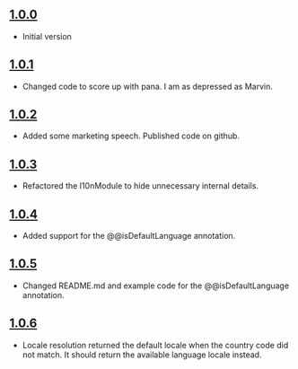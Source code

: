 ## [1.0.0]()
- Initial version

## [1.0.1]()
- Changed code to score up with pana.
I am as depressed as Marvin.

## [1.0.2]()
- Added some marketing speech.
Published code on github.

## [1.0.3]()
- Refactored the I10nModule to hide unnecessary internal details.

## [1.0.4]()
- Added support for the @@isDefaultLanguage annotation.

## [1.0.5]()
- Changed README.md and example code for the @@isDefaultLanguage annotation.

## [1.0.6]()
- Locale resolution returned the default locale when the country code did not match. It should return the available language locale instead.

